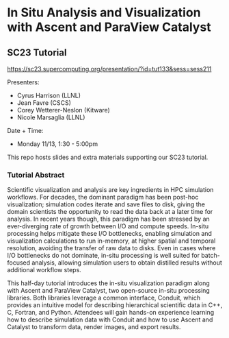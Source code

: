 # In Situ Analysis and Visualization with Ascent and ParaView Catalyst
## SC23 Tutorial 

https://sc23.supercomputing.org/presentation/?id=tut133&sess=sess211

Presenters: 

* Cyrus Harrison (LLNL)
* Jean Favre (CSCS)
* Corey Wetterer-Neslon (Kitware)
* Nicole Marsaglia (LLNL)


Date + Time:

* Monday 11/13, 1:30 - 5:00pm


This repo hosts slides and extra materials supporting our SC23 tutorial.


### Tutorial Abstract

Scientific visualization and analysis are key ingredients in HPC simulation workflows. For decades, the dominant paradigm has been post-hoc visualization; simulation codes iterate and save files to disk, giving the domain scientists the opportunity to read the data back at a later time for analysis. In recent years though, this paradigm has been stressed by an ever-diverging rate of growth between I/O and compute speeds. In-situ processing helps mitigate these I/O bottlenecks, enabling simulation and visualization calculations to run in-memory, at higher spatial and temporal resolution, avoiding the transfer of raw data to disks. Even in cases where I/O bottlenecks do not dominate, in-situ processing is well suited for batch-focused analysis, allowing simulation users to obtain distilled results without additional workflow steps.

This half-day tutorial introduces the in-situ visualization paradigm along with Ascent and ParaView Catalyst, two open-source in-situ processing libraries. Both libraries leverage a common interface, Conduit, which provides an intuitive model for describing hierarchical scientific data in C++, C, Fortran, and Python. Attendees will gain hands-on experience learning how to describe simulation data with Conduit and how to use Ascent and Catalyst to transform data, render images, and export results.